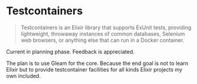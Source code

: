 # Testcontainers

> Testcontainers is an Elixir library that supports ExUnit tests, providing lightweight, throwaway instances of common databases, Selenium web browsers, or anything else that can run in a Docker container.

Current in planning phase. Feedback is appreciated.

The plan is to use Gleam for the core. Because the end goal is not to learn Elixir but to provide testcontainer facilities for all kinds Elixir projects my own included. 


